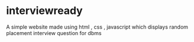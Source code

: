 # interviewready
A simple website made using html , css , javascript which displays random placement interview question for dbms 
